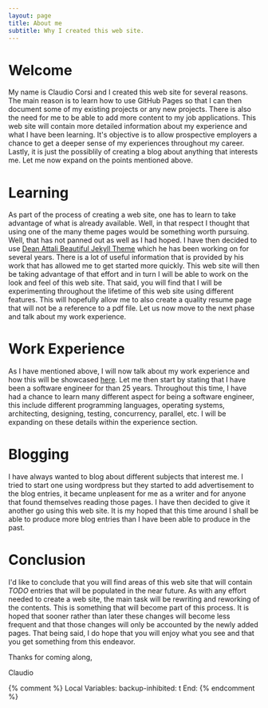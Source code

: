 ```yaml
---
layout: page
title: About me
subtitle: Why I created this web site.
---
```


# Welcome

My name is Claudio Corsi and I created this web site for several reasons.  The main reason is to learn how to use GitHub Pages so that I can then
document some of my existing projects or any new projects.  There is also the need for me to be able to add more content to my job applications.
This web site will contain more detailed information about my experience and what I have been learning.  It's objective is to allow prospective
employers a chance to get a deeper sense of my experiences throughout my career.  Lastly, it is just the possiblily of creating a blog about
anything that interests me.  Let me now expand on the points mentioned above.

# Learning

As part of the process of creating a web site, one has to learn to take advantage of what is already available.  Well, in that respect I thought
that using one of the many theme pages would be something worth pursuing.  Well, that has not panned out as well as I had hoped.  I have then
decided to use [Dean Attali Beautiful Jekyll Theme](https://github.com/daattali/beautiful-jekyll) which he has been working on for several years.
There is a lot of useful information that is provided by his work that has allowed me to get started more quickly.  This web site will then be
taking advantage of that effort and in turn I will be able to work on the look and feel of this web site.  That said, you will find that I will
be experimenting throughout the lifetime of this web site using different features.  This will hopefully allow me to also create a quality resume
page that will not be a reference to a pdf file.  Let us now move to the next phase and talk about my work experience.

# Work Experience

As I have mentioned above, I will now talk about my work experience and how this will be showcased [here](resume).  Let me then start by stating
that I have been a software engineer for than 25 years.  Throughout this time, I have had a chance to learn many different aspect for being a
software engineer, this include different programming languages, operating systems, architecting, designing, testing, concurrency, parallel, etc.
I will be expanding on these details within the experience section.

# Blogging

I have always wanted to blog about different subjects that interest me.  I tried to start one using wordpress but they started to add
advertisement to the blog entries, it became unpleasent for me as a writer and for anyone that found themselves reading those pages.  I have
then decided to give it another go using this web site.  It is my hoped that this time around I shall be able to produce more blog entries than
I have been able to produce in the past.

# Conclusion

I'd like to conclude that you will find areas of this web site that will contain _TODO_ entries that will be populated in the near future.  As
with any effort needed to create a web site, the main task will be rewriting and reworking of the contents.  This is something that will become
part of this process.  It is hoped that sooner rather than later these changes will become less frequent and that those changes will only be
accounted by the newly added pages.  That being said, I do hope that you will enjoy what you see and that you get something from this endeavor.

Thanks for coming along,

Claudio

{% comment %}
Local Variables:
backup-inhibited: t
End:
{% endcomment %}
